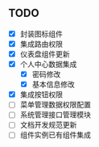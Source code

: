 ## TODO

- [x] 封装图标组件
- [x] 集成路由权限
- [x] 仪表盘组件更新
- [x] 个人中心数据集成
  - [x] 密码修改
  - [x] 基本信息修改
- [x] 集成按钮权限
- [ ] 菜单管理数据权限配置
- [ ] 系统管理接口管理模块
- [ ] 文档开发规范更新
- [ ] 组件实例已有组件集成